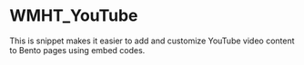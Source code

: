 WMHT_YouTube
============

This is snippet makes it easier to add and customize YouTube video content to Bento pages using embed codes.
